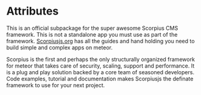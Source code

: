 # Attributes
This is an official subpackage for the super awesome Scorpius CMS framework. This is not a standalone app you must use as part of the framework. 
[Scorpiusjs.org](http://Scorpiusjs.org) has all the guides and hand holding you need to build simple and complex apps on meteor. 

Scorpius is the first and perhaps the only structurally organized framework for meteor that takes care of security, scaling, support and performance. It is a plug and play solution backed by a core team of seasoned developers. Code examples, tutorial and documentation makes Scorpiusjs the definate framework to use for your next project.
